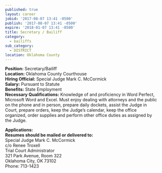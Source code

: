 ```yaml
---
published: true
layout: career
jobid: '2017-08-07 13:41 -0500'
publish: '2017-08-07 13:41 -0500'
expire: '2018-01-07 13:41 -0500'
title: Secretary / Bailiff
category:
  - bailiffs
sub_category:
  - DISTRICT
location: Oklahoma County
---
```

**Position:** Secretary/Bailiff  
**Location:** Oklahoma County Courthouse  
**Hiring Official:** Special Judge Mark C. McCormick  
**Salary:** Pursuant to Statute  
**Benefits:** State Employment  
**Necessary Qualifications:** Knowledge of and proficiency in Word Perfect, Microsoft Word and Excel.  Must enjoy dealing with attorneys and the public on the phone and in person, prepare daily dockets, assist the Judge in Court, prepare orders, keep the Judge’s calendar, keep the office organized, order supplies and perform other office duties as assigned by the Judge.

**Applications:**  
**Resumes should be mailed or delivered to:**  
Special Judge Mark C. McCormick  
c/o Renee Troxell  
Trial Court Administrator  
321 Park Avenue, Room 322  
Oklahoma City, OK  73102  
Phone: 713-1423

